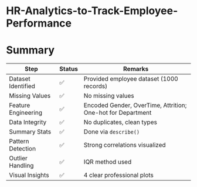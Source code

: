 # HR-Analytics-to-Track-Employee-Performance

# Summary
| Step                | Status | Remarks                                                     |
| ------------------- | ------ | ----------------------------------------------------------- |
| Dataset Identified  | ✅      | Provided employee dataset (1000 records)                    |
| Missing Values      | ✅      | No missing values                                           |
| Feature Engineering | ✅      | Encoded Gender, OverTime, Attrition; One-hot for Department |
| Data Integrity      | ✅      | No duplicates, clean types                                  |
| Summary Stats       | ✅      | Done via `describe()`                                       |
| Pattern Detection   | ✅      | Strong correlations visualized                              |
| Outlier Handling    | ✅      | IQR method used                                             |
| Visual Insights     | ✅      | 4 clear professional plots                                  |
